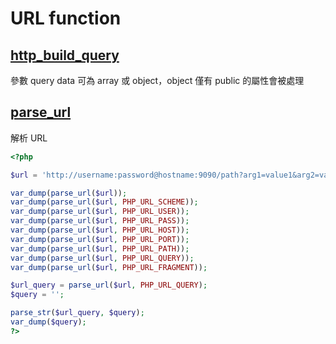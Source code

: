 # URL function

## [http\_build\_query](https://www.php.net/manual/en/function.http-build-query.php)

參數 query data 可為 array 或 object，object 僅有 public 的屬性會被處理

## [parse\_url](https://www.php.net/manual/en/function.parse-url.php)

解析 URL

```php
<?php

$url = 'http://username:password@hostname:9090/path?arg1=value1&arg2=value2#anchor';

var_dump(parse_url($url));
var_dump(parse_url($url, PHP_URL_SCHEME));
var_dump(parse_url($url, PHP_URL_USER));
var_dump(parse_url($url, PHP_URL_PASS));
var_dump(parse_url($url, PHP_URL_HOST));
var_dump(parse_url($url, PHP_URL_PORT));
var_dump(parse_url($url, PHP_URL_PATH));
var_dump(parse_url($url, PHP_URL_QUERY));
var_dump(parse_url($url, PHP_URL_FRAGMENT));

$url_query = parse_url($url, PHP_URL_QUERY);
$query = '';

parse_str($url_query, $query);
var_dump($query);
?>
```

